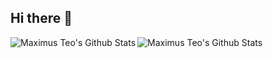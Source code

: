 ## Hi there 👋
<img align="left" alt="Maximus Teo's Github Stats" src="https://github-readme-stats-taupe-omega-81.vercel.app/api?username=maximus-teo&show_icons=true&hide_border=true&theme=synthwave"/>
<img align="left" alt="Maximus Teo's Github Stats" src="https://github-readme-stats-taupe-omega-81.vercel.app/api/top-langs/?username=maximus-teo&show_icons=true&hide_border=true&layout=compact&theme=synthwave"/>

<!--
**maximus-teo/maximus-teo** is a ✨ _special_ ✨ repository because its `README.md` (this file) appears on your GitHub profile.

Here are some ideas to get you started:

- 🔭 I’m currently working on ...
- 🌱 I’m currently learning ...
- 👯 I’m looking to collaborate on ...
- 🤔 I’m looking for help with ...
- 💬 Ask me about ...
- 📫 How to reach me: ...
- 😄 Pronouns: ...
- ⚡ Fun fact: ...
-->
